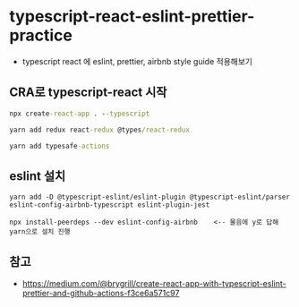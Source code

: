 # typescript-react-eslint-prettier-practice

- typescript react 에 eslint, prettier, airbnb style guide 적용해보기

## CRA로 typescript-react 시작

```cmd terminal
npx create-react-app . --typescript

yarn add redux react-redux @types/react-redux

yarn add typesafe-actions
```

## eslint 설치

```
yarn add -D @typescript-eslint/eslint-plugin @typescript-eslint/parser eslint-config-airbnb-typescript eslint-plugin-jest

npx install-peerdeps --dev eslint-config-airbnb    <-- 물음에 y로 답해 yarn으로 설치 진행
```

## 참고

- https://medium.com/@brygrill/create-react-app-with-typescript-eslint-prettier-and-github-actions-f3ce6a571c97
